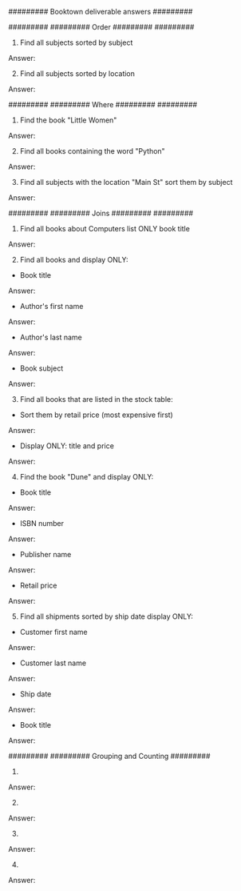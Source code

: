 ######### Booktown deliverable answers #########

######### ######### Order ######### #########

1. Find all subjects sorted by subject 

Answer: 

2. Find all subjects sorted by location

Answer: 

######### ######### Where ######### #########

1. Find the book "Little Women"

Answer: 

2. Find all books containing the word "Python"

Answer: 

3. Find all subjects with the location "Main St" sort them by subject

Answer: 

######### ######### Joins ######### #########

1. Find all books about Computers list ONLY book title

  Answer: 

2. Find all books and display ONLY:

  * Book title

  Answer: 

  * Author's first name

  Answer:

  * Author's last name

  Answer:

  * Book subject

  Answer:

3. Find all books that are listed in the stock table:
 
  * Sort them by retail price (most expensive first)

  Answer:

  * Display ONLY: title and price

  Answer:

4. Find the book "Dune" and display ONLY:

  * Book title

  Answer: 

  * ISBN number

  Answer:

  * Publisher name

  Answer:

  * Retail price

  Answer:

5. Find all shipments sorted by ship date display ONLY:

  * Customer first name

  Answer: 

  * Customer last name

  Answer:

  * Ship date

  Answer:

  * Book title

  Answer:


######### ######### Grouping and Counting #########

1. 

Answer: 

2. 

Answer: 

3. 

Answer: 

4. 

Answer: 